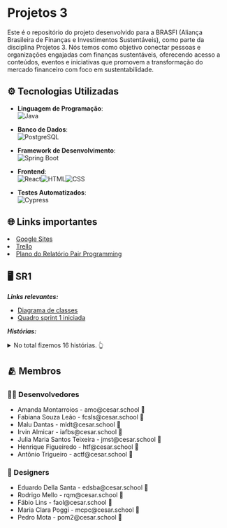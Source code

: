 # Projetos 3

Este é o repositório do projeto desenvolvido para a BRASFI (Aliança Brasileira de Finanças e Investimentos Sustentáveis), como parte da disciplina Projetos 3. Nós temos como objetivo conectar pessoas e organizações engajadas com finanças sustentáveis, oferecendo acesso a conteúdos, eventos e iniciativas que promovem a transformação do mercado financeiro com foco em sustentabilidade.
<br>

## ⚙ Tecnologias Utilizadas

- **Linguagem de Programação**:<br>![Java](https://img.shields.io/badge/Java-ED8B00?style=for-the-badge&logo=openjdk&logoColor=white)


- **Banco de Dados**:<br>![PostgreSQL](https://img.shields.io/badge/PostgreSQL-316192?style=for-the-badge&logo=postgresql&logoColor=white)

- **Framework de Desenvolvimento**:<br>![Spring Boot](https://img.shields.io/badge/Spring_Boot-6DB33F?style=for-the-badge&logo=springboot&logoColor=white)

- **Frontend**:<br>![React](https://img.shields.io/badge/React-20232A?style=for-the-badge&logo=react&logoColor=61DAFB)![HTML](https://img.shields.io/badge/HTML5-E34F26?style=for-the-badge&logo=html5&logoColor=white)![CSS](https://img.shields.io/badge/CSS3-1572B6?style=for-the-badge&logo=css3&logoColor=white)
  
- **Testes Automatizados**:<br>![Cypress](https://img.shields.io/badge/Cypress-17202C?style=for-the-badge&logo=cypress&logoColor=white)

## 🌐 Links importantes
<li> <a href="https://sites.google.com/d/160TZStC0z45z00JOCtXTacXJTA-50Maa/p/1_0ykZFiJkg_7hoWD9UHTHfG7fip96Oay/edit">Google Sites</a> </li>
<li> <a href="https://trello.com/invite/b/67b4c28442361217803e2a1e/ATTI279baead7a54fb8b9f89acd5e6d63bf84EEA9025/projetos-3-g9">Trello</a> </li>
<li> <a href="https://docs.google.com/document/d/1fa0CU0w8M1z9IWZuKyWLGj5ydTSOoC5iEtDpIZ_YJcw/edit?usp=sharing"> Plano do Relatório Pair Programming</a> </li>

## 🖥️ SR1

***Links relevantes:***
<ul>
    <li> 
    <a  href="https://drive.google.com/file/d/1WRTulq2YWdHZnGZLy0ylW9DsWQnmm2wN/view?usp=sharing"
      >Diagrama de classes</a>
  </li>
    <li>
        <a  href="https://trello.com/invite/b/67b4c28442361217803e2a1e/ATTI279baead7a54fb8b9f89acd5e6d63bf84EEA9025/projetos-3-g9"
      >Quadro sprint 1 iniciada</a>
  </li>
</ul>

***Histórias:***

<details>
    <summary>No total fizemos 16 histórias. 👆</summary>

        - 1. Conhecer a BRASFI
*Como* visitante do site

*Quero* acessar uma página com informações sobre o que é a BRASFI

*Para* entender melhor seu propósito e atuação

*Critérios de Aceitação:*
A página deve conter uma explicação clara e objetiva sobre o que é a BRASFI e seus principais objetivos.
A página deve ser facilmente acessível a partir do menu principal do site.

        - 2. Conhecer os Membros da BRASFI
*Como* visitante do site

*Quero* acessar uma página com informações sobre os membros da BRASFI

*Para* conhecer quem faz parte da organização e sua representatividade

*Critérios de Aceitação:*
A página deve apresentar informações dos membros da BRASFI, incluindo: nome completo, foto e instituição/origem.
A página deve estar acessível a partir do menu principal do site.

        - 3. Área de Contato
*Como* potencial parceiro ou interessado na BRASFI

*Quero* ter acesso a formas de contato da empresa, como redes sociais, email e telefone institucional

*Para* poder entrar em contato de forma fácil e rápida

*Critérios de Aceitação:*
A página deve exibir email institucional, telefone e links para redes sociais.
Um formulário de contato opcional pode estar disponível.
Deve estar acessível no rodapé e/ou menu principal.

        - 4. Login de membros
*Como* membro da BRASFI

*Quero* poder me logar e acessar uma área exclusiva com diversas funcionalidades e abas

*Para* interagir, explorar conteúdos específicos e participar mais ativamente da comunidade BRASFI

*Critérios de Aceitação:*
Sistema de login com autenticação (email, senha).
Área exclusiva com conteúdo acessível apenas para membros da BRASFI.


        - 5. Cadastro
*Como* usuario da plataforma 

*Quero* me tornar um membro 

*Para* ter acesso a conteúdos exclusivos 

*Critérios de Aceitação:*
Sistema de cadastro com autenticação 
Formulário para informações do usuário  

        - 6. Acessar o Feed com postagens sobre palestras
*Como* usuário da plataforma

*Quero* acessar uma aba com um feed de postagens sobre palestras, eventos e outros tópicos relevantes

*Para* me manter atualizado sobre as temáticas discutidas pela BRASFI

*Critérios de Aceitação:*
Feed com listagem cronológica ou categorizada de postagens.
Postagens devem conter título, descrição, data e autor.
Feed acessível apenas a usuários logados.

         - 7. Fazer comentários no feed 
*Como* usuário da plataforma 

*Quero* poder comentar nas postagens do feed

*Para* expressar minha opinião e trocar ideias 

*Critérios de Aceitação:*
Espaço de comentários funcional. 
Botão de envio.
Interações visíveis apenas para usuários logado. 

         - 8. Visualizar Feed de Postagens
*Como* usuário da plataforma

*Quero* acessar uma aba com um feed de postagens

*Para* visualizar informações relevantes sobre palestras, eventos e outros tópicos discutidos pela BRASFI

*Critérios de Aceitação:*
O feed deve estar acessível apenas para usuários logados.
O feed deve exibir as postagens de forma cronológica ou categorizada.

          - 9. Visualizar Detalhes de uma Postagem
*Como* usuário logado

*Quero* visualizar detalhes de uma postagem

*Para* entender melhor o conteúdo relacionado ao evento ou tópico compartilhado

*Critérios de Aceitação:*
Cada postagem deve exibir as informações dela mesma.
O usuário pode clicar em uma postagem para ver mais detalhes, se aplicável.

          - 10. Curtir uma Postagem do feed
*Como* usuário logado da plataforma

*Quero* poder curtir uma postagem no feed

*Para* demonstrar meu interesse ou apoio ao conteúdo compartilhado

*Critérios de Aceitação:*
O botão de "curtir" deve estar visível para usuários logados.
O usuário pode curtir e descurtir (curtir novamente remove o like).
A ação de curtir deve ser registrada sem a necessidade de recarregar a página (se possível).

          - 11.  Acesso a palestras ao vivo
*Como* usuário da plataforma

*Quero* ter acesso a transmissões ao vivo de palestras ministradas por profissionais de uma área específica

*Para* aprender mais sobre temas relevantes e interagir com os palestrantes

*Critérios de Aceitação:*
Página com calendário de eventos e palestras ao vivo.
Transmissões ao vivo integradas (por exemplo, via YouTube ou sistema próprio).
Chat ou canal para envio de perguntas durante as palestras.

          - 12. Criar Categorias no Fórum
*Como* moderador da plataforma

*Quero* criar e gerenciar categorias de discussão no fórum

*Para* organizar os tópicos por temas como ESG, Finanças Sustentáveis, Eventos, etc.

*Critérios de Aceitação:*
Moderadores podem criar, editar e excluir categorias.
As categorias devem ser exibidas de forma clara para os usuários.
Apenas moderadores têm permissão para essa ação.

          - 13. Moderar Postagens
*Como* moderador da plataforma

*Quero* editar comentários e tópicos

*Para* garantir que o conteúdo do fórum siga as diretrizes da comunidade

*Critérios de Aceitação:*
Moderadores podem editar ou excluir postagens inadequadas.

          - 14. Acessar o Fórum de Discussão
*Como* usuário logado

*Quero* acessar o fórum de discussão

*Para* ler tópicos e acompanhar os debates da comunidade

*Critérios de Aceitação:*
O fórum deve ser acessível apenas para usuários logados.
Tópicos e categorias devem estar organizados e visíveis.


          - 15. Seção de Perguntas Frequentes (FAQ)
*Como* visitante do site

*Quer*o acessar uma seção de perguntas frequentes

*Para* esclarecer dúvidas rapidamente sem precisar entrar em contato com a equipe

*Critérios de Aceitação:*
Página com listagem de perguntas e respostas organizadas por tema.
Deve ser de fácil acesso no menu ou rodapé.
Deve permitir busca por palavra-chave.

          - 16.  Acesso a artigos sobre ESG e Finanças Sustentáveis
*Como* usuário da plataforma

*Quero* acessar uma biblioteca ou seção com artigos sobre ESG e Finanças Sustentáveis

*Para* me aprofundar nos conteúdos e ampliar meu conhecimento

*Critérios de Aceitação:*
Página com listagem de artigos (título, resumo, autor, data).
Possibilidade de filtrar por tema ou autor.
Artigos acessíveis apenas para usuários logados (se necessário).
   
</details>


## 🫂 Membros

### 👨‍💻 Desenvolvedores
<ul>
  <li>Amanda Montarroios - amo@cesar.school 📩</li>
  <li>Fabiana Souza Leão - fcsls@cesar.school 📩</li>
  <li>Malu Dantas - mldt@cesar.school 📩</li>
  <li>Irvin Almicar - iafbs@cesar.school 📩</li>
  <li>Julia Maria Santos Teixeira - jmst@cesar.school 📩</li>
  <li>Henrique Figueiredo - htf@cesar.school 📩</li>
  <li>Antônio Trigueiro - actf@cesar.school 📩</li>
</ul>

### 🎨 Designers
<ul>
  <li>Eduardo Della Santa - edsba@cesar.school 📩</li>
  <li>Rodrigo Mello - rqm@cesar.school 📩</li>
  <li>Fábio Lins - faol@cesar.school 📩</li>
  <li>Maria Clara Poggi - mcpc@cesar.school 📩</li>
  <li>Pedro Mota - pom2@cesar.school 📩</li>
</ul>


